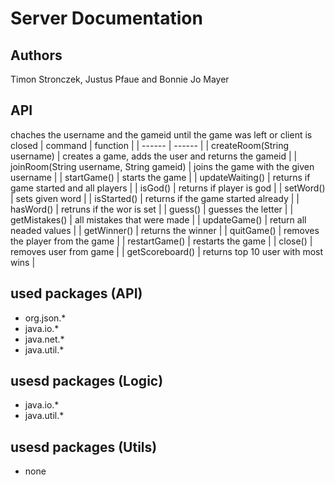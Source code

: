 # Server Documentation

## Authors
Timon Stronczek, Justus Pfaue and Bonnie Jo Mayer

## API
chaches the username and the gameid until the game was left or client is closed
| command | function |
| ------ | ------ |
| createRoom(String username) | creates a game, adds the user and returns the gameid |
| joinRoom(String username, String gameid) | joins the game with the given username |
| startGame() | starts the game |
| updateWaiting() | returns if game started and all players |
| isGod() | returns if player is god |
| setWord() | sets given word |
| isStarted() | returns if the game started already |
| hasWord() | retruns if the wor is set |
| guess() | guesses the letter |
| getMistakes() | all mistakes that were made |
| updateGame() | return all neaded values |
| getWinner() | returns the winner |
| quitGame() | removes the player from the game |
| restartGame() | restarts the game |
| close() | removes user from game |
| getScoreboard() | returns top 10 user with most wins |


## used packages (API)
- org.json.*
- java.io.*
- java.net.*
- java.util.*


## usesd packages (Logic)
- java.io.*
- java.util.*


## usesd packages (Utils)
- none
